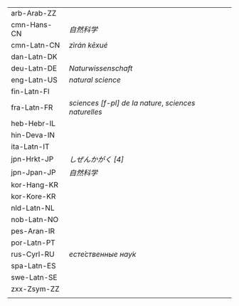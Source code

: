 | | |
|-|-|
| arb-Arab-ZZ |  |
| cmn-Hans-CN | _自然科学_ |
| cmn-Latn-CN | _zìrán kēxué_ |
| dan-Latn-DK |  |
| deu-Latn-DE | _Naturwissenschaft_ |
| eng-Latn-US | _natural science_ |
| fin-Latn-FI |  |
| fra-Latn-FR | _sciences [f-pl] de la nature_, _sciences naturelles_ |
| heb-Hebr-IL |  |
| hin-Deva-IN |  |
| ita-Latn-IT |  |
| jpn-Hrkt-JP | _しぜんかがく [4]_ |
| jpn-Jpan-JP | _自然科学_ |
| kor-Hang-KR |  |
| kor-Kore-KR |  |
| nld-Latn-NL |  |
| nob-Latn-NO |  |
| pes-Aran-IR |  |
| por-Latn-PT |  |
| rus-Cyrl-RU | _есте́ственные нау́к_ |
| spa-Latn-ES |  |
| swe-Latn-SE |  |
| zxx-Zsym-ZZ |  |
|  |  |